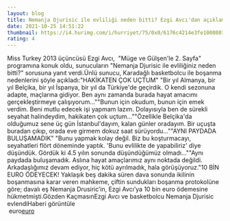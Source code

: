 ```yaml
--- 
layout: blog
title: Nemanja Djurisic ile evliliği neden bitti? Ezgi Avcı'dan açıklama
date: 2021-10-25 14:51:22
thumbnail: https://i4.hurimg.com/i/hurriyet/75/0x0/6176c4214e3fe10008019eeb.jpg
rating: 4
---
```

Miss Turkey 2013 üçüncüsü Ezgi Avcı,  "Müge ve Gülşen'le 2. Sayfa" programına konuk oldu, sunucuların "Nemanja Djurisic ile evliliğiniz neden bitti?" sorusuna yanıt verdi.Ünlü sunucu, Karadağlı basketbolcu ile boşanma nedenlerini şöyle açıkladı:"HAKİKATEN ÇOK UÇTUM" "Bir yıl Almanya, bir yıl Belçika, bir yıl İspanya, bir yıl da Türkiye'de geçirdik. O kendi sezonuna adapte, maçlarına gidiyor. Ben aynı zamanda burada hayat amacımı gerçekleştirmeye çalışıyorum...""Bunun için okudum, bunun için emek verdim. Beni mutlu edecek işi yapmam lazım. Dolayısıyla ben de sürekli seyahat halindeydim, hakikaten çok uçtum...""Özellikle Belçika'da olduğumuz sene üç gün İstanbul'dayım, kalan günler oradayım. Bir uçuşta buradan çıkıp, orada eve girmem dokuz saat sürüyordu...""AYNI PAYDADA BULUŞAMADIK" "Bunu yapmak kolay değil. Biz bu koşturmacayı, seyahatleri flört döneminde yaptık. 'Bunu evlilikte de yapabiliriz' diye düşündük. Gördük ki 4.5 yılın sonunda düşündüğümüz olmadı...""Aynı paydada buluşamadık. Aslına hayat amaçlarımız aynı noktada değildi. Arkadaşlığımız devam ediyor, hiç kötü ayrılmadık, hala görüşüyoruz."10 BİN EURO ÖDEYECEK! Yaklaşık beş dakika süren dava sonunda ikilinin boşanmasına karar veren mahkeme, çiftin sundukları boşanma protokolüne göre; davalı eş Nemanja Drusiric’in, Ezgi Avcı’ya 10 bin euro ödemesine hükmetmişti.Gözden KaçmasınEzgi Avcı ve basketbolcu Nemanja Djurisic evlendiHaberi görüntüle </br>&nbsp;euro<a href="euro">euro</a>